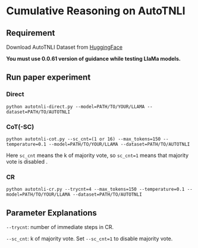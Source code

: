 # Cumulative Reasoning on AutoTNLI

## Requirement

Download AutoTNLI Dataset from [HuggingFace](https://huggingface.co/datasets/metaeval/autotnli)

**You must use 0.0.61 version of guidance while testing LlaMa models.**

## Run paper experiment

### Direct
`python autotnli-direct.py --model=PATH/TO/YOUR/LLAMA --dataset=PATH/TO/AUTOTNLI`

### CoT(-SC)

`python autotnli-cot.py --sc_cnt=(1 or 16) --max_tokens=150 --temperature=0.1 --model=PATH/TO/YOUR/LLAMA --dataset=PATH/TO/AUTOTNLI`

Here `sc_cnt` means the k of majority vote, so `sc_cnt=1` means that majority vote is disabled .

### CR

`python autotnli-cr.py --trycnt=4 --max_tokens=150 --temperature=0.1 --model=PATH/TO/YOUR/LLAMA --dataset=PATH/TO/AUTOTNLI`

## Parameter Explanations

`--trycnt`: number of immediate steps in CR. 

`--sc_cnt`: k of majority vote. Set `--sc_cnt=1` to disable majority vote.

